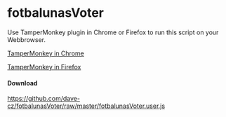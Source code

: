 # fotbalunasVoter

Use TamperMonkey plugin in Chrome or Firefox to run this script on your Webbrowser.

[TamperMonkey in Chrome](https://chrome.google.com/webstore/detail/tampermonkey/dhdgffkkebhmkfjojejmpbldmpobfkfo)

[TamperMonkey in Firefox](https://addons.mozilla.org/en-US/firefox/addon/tampermonkey/)

#### Download 
https://github.com/dave-cz/fotbalunasVoter/raw/master/fotbalunasVoter.user.js
